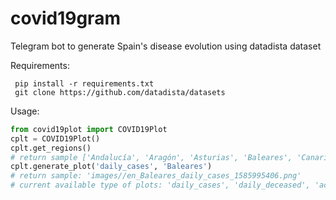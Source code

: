 # covid19gram

Telegram bot to generate Spain's disease evolution using datadista dataset

Requirements:
```
 pip install -r requirements.txt
 git clone https://github.com/datadista/datasets
```


Usage:


```python
from covid19plot import COVID19Plot
cplt = COVID19Plot()
cplt.get_regions()
# return sample ['Andalucía', 'Aragón', 'Asturias', 'Baleares', 'Canarias', 'Cantabria', 'Castilla-La Mancha', 'Castilla y León', 'Cataluña', 'Ceuta', 'C. Valenciana', 'Extremadura', 'Galicia', 'Madrid', 'Melilla', 'Murcia', 'Navarra', 'País Vasco', 'La Rioja', 'Total']
cplt.generate_plot('daily_cases', 'Baleares')
# return sample: 'images//en_Baleares_daily_cases_1585995406.png'
# current available type of plots: 'daily_cases', 'daily_deceased', 'active_recovered_deceased', 'active', 'deceased', 'recovered'
```

